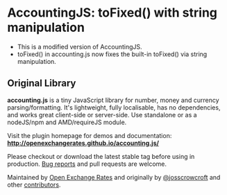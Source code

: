 # AccountingJS: toFixed() with string manipulation
- This is a modified version of AccountingJS. 
- toFixed() in accounting.js now fixes the built-in toFixed() via string manipulation.

## Original Library
**accounting.js** is a tiny JavaScript library for number, money and currency parsing/formatting. It's lightweight, fully localisable, has no dependencies, and works great client-side or server-side. Use standalone or as a nodeJS/npm and AMD/requireJS module.

Visit the plugin homepage for demos and documentation: **http://openexchangerates.github.io/accounting.js/**

Please checkout or download the latest stable tag before using in production. [Bug reports](https://github.com/openexchangerates/accounting.js/issues) and pull requests are welcome.

Maintained by [Open Exchange Rates](https://openexchangerates.org "Free reliable exchange rates/currency conversion data API") and originally by [@josscrowcroft](http://twitter.com/josscrowcroft) and other [contributors](https://github.com/openexchangerates/accounting.js/contributors).